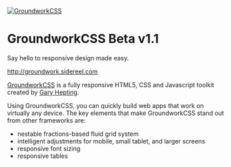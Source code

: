 <a href="http://groundwork.sidereel.com" target="_blank">
  <img
  src="http://groundwork.sidereel.com/images/groundwork-logo_128x128.png"
  alt="GroundworkCSS">
</a>

GroundworkCSS Beta v1.1
=======================

Say hello to responsive design made easy.

http://groundwork.sidereel.com

[GroundworkCSS](http://groundwork.sidereel.com) is a fully responsive HTML5, CSS and Javascript toolkit
created by [Gary Hepting](http://twitter.com/ghepting).

Using GroundworkCSS, you can quickly build web apps that work on virtually
any device. The key elements that make GroundworkCSS stand out from other
frameworks are:

* nestable fractions-based fluid grid system
* intelligent adjustments for mobile, small tablet, and larger screens
* responsive font sizing
* responsive tables
